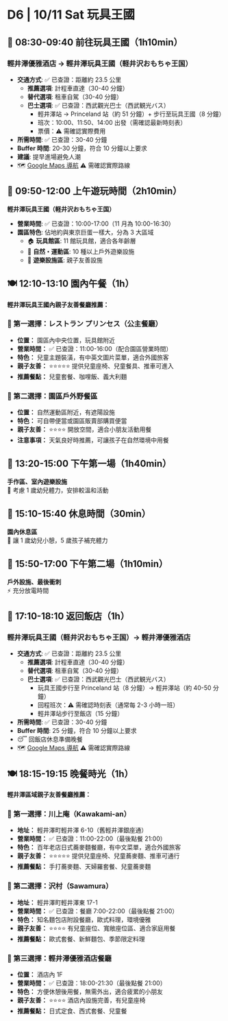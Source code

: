 # D6 | 10/11 Sat 玩具王國

## 🚌 **08:30-09:40** 前往玩具王國（**1h10min**）  

### 輕井澤優雅酒店 → 輕井澤玩具王國（軽井沢おもちゃ王国）

- **交通方式**: ✅ 已查證：距離約 23.5 公里
  - **推薦選項**: 計程車直達（30-40 分鐘）
  - **替代選項**: 租車自駕（30-40 分鐘）
  - **巴士選項**: ✅ 已查證：西武觀光巴士（西武観光バス）
    - 輕井澤站 → Princeland 站（約 51 分鐘）+ 步行至玩具王國（8 分鐘）
    - 班次：10:00、11:50、14:00 出發（需確認最新時刻表）
    - 票價：⚠️ 需確認實際費用
- **所需時間**: ✅ 已查證：30-40 分鐘
- **Buffer 時間**: 20-30 分鐘，符合 10 分鐘以上要求
- **建議**: 提早進場避免人潮
- 🗺️ [Google Maps 導航](https://www.google.com/maps/dir/日本〒389-0102+Nagano,+Kitasaku+District,+Karuizawa,+野沢原1314-6/軽井沢おもちゃ王国)
  ⚠️ 需確認實際路線

## 🎠 **09:50-12:00** 上午遊玩時間（**2h10min**）  

**輕井澤玩具王國（軽井沢おもちゃ王国）**  

- **營業時間**: ✅ 已查證：10:00-17:00（11 月為 10:00-16:30）
- **園區特色**: 佔地約與東京巨蛋一樣大，分為 3 大區域
  - 🏠 **玩具館區**: 11 館玩具館，適合各年齡層
  - 🌲 **自然・運動區**: 10 種以上戶外遊樂設施  
  - 🎠 **遊樂設施區**: 親子友善設施

## 🍽️ **12:10-13:10** 園內午餐（**1h**）

**輕井澤玩具王國內親子友善餐廳推薦：**

### 🥇 第一選擇：レストラン プリンセス（公主餐廳）

- **位置：** 園區內中央位置，玩具館附近
- **營業時間：** ✅ 已查證：11:00-16:00（配合園區營業時間）
- **特色：** 兒童主題裝潢，有中英文圖片菜單，適合外國旅客
- **親子友善：** ⭐⭐⭐⭐⭐ 提供兒童座椅、兒童餐具、推車可進入
- **推薦餐點：** 兒童套餐、咖哩飯、義大利麵

### 🥈 第二選擇：園區戶外野餐區

- **位置：** 自然運動區附近，有遮陽設施
- **特色：** 可自帶便當或園區販賣部購買便當
- **親子友善：** ⭐⭐⭐⭐ 開放空間，適合小朋友活動用餐
- **注意事項：** 天氣良好時推薦，可讓孩子在自然環境中用餐

## 🎨 **13:20-15:00** 下午第一場（**1h40min**）  

**手作區、室內遊樂設施**  
🎪 考慮 1 歲幼兒體力，安排較溫和活動

## 🛌 **15:10-15:40** 休息時間（**30min**）  

**園內休息區**  
👶 讓 1 歲幼兒小憩，5 歲孩子補充體力

## 🎢 **15:50-17:00** 下午第二場（**1h10min**）  

**戶外設施、最後衝刺**  
⚡ 充分放電時間

## 🏨 **17:10-18:10** 返回飯店（**1h**）  

### 輕井澤玩具王國（軽井沢おもちゃ王国）→ 輕井澤優雅酒店

- **交通方式**: ✅ 已查證：距離約 23.5 公里
  - **推薦選項**: 計程車直達（30-40 分鐘）
  - **替代選項**: 租車自駕（30-40 分鐘）
  - **巴士選項**: ✅ 已查證：西武觀光巴士（西武観光バス）
    - 玩具王國步行至 Princeland 站（8 分鐘）→ 輕井澤站（約 40-50 分鐘）
    - 回程班次：⚠️ 需確認時刻表（通常每 2-3 小時一班）
    - 輕井澤站步行至飯店（15 分鐘）
- **所需時間**: ✅ 已查證：30-40 分鐘
- **Buffer 時間**: 25 分鐘，符合 10 分鐘以上要求
- 😴 回飯店休息準備晚餐
- 🗺️ [Google Maps 導航](https://www.google.com/maps/dir/軽井沢おもちゃ王国/日本〒389-0102+Nagano,+Kitasaku+District,+Karuizawa,+野沢原1314-6)
  ⚠️ 需確認實際路線

## 🍽️ **18:15-19:15** 晚餐時光（**1h**）

**輕井澤區域親子友善餐廳推薦：**

### 🥇 第一選擇：川上庵（Kawakami-an）

- **地址：** 輕井澤町輕井澤 6-10（舊輕井澤銀座通）
- **營業時間：** ✅ 已查證：11:00-22:00（最後點餐 21:00）
- **特色：** 百年老店日式蕎麥麵餐廳，有中文菜單，適合外國旅客
- **親子友善：** ⭐⭐⭐⭐⭐ 提供兒童座椅、兒童蕎麥麵、推車可通行
- **推薦餐點：** 手打蕎麥麵、天婦羅套餐、兒童蕎麥麵

### 🥈 第二選擇：沢村（Sawamura）

- **地址：** 輕井澤町輕井澤東 17-1
- **營業時間：** ✅ 已查證：餐廳 7:00-22:00（最後點餐 21:00）
- **特色：** 知名麵包店附設餐廳，歐式料理，環境優雅
- **親子友善：** ⭐⭐⭐⭐ 有兒童座位、寬敞座位區、適合家庭用餐
- **推薦餐點：** 歐式套餐、新鮮麵包、季節限定料理

### 🥉 第三選擇：輕井澤優雅酒店餐廳

- **位置：** 酒店內 1F
- **營業時間：** ✅ 已查證：18:00-21:30（最後點餐 21:00）
- **特色：** 方便休憩後用餐，無需外出，適合疲累的小朋友
- **親子友善：** ⭐⭐⭐⭐ 酒店內設施完善，有兒童座椅
- **推薦餐點：** 日式定食、西式套餐、兒童餐
